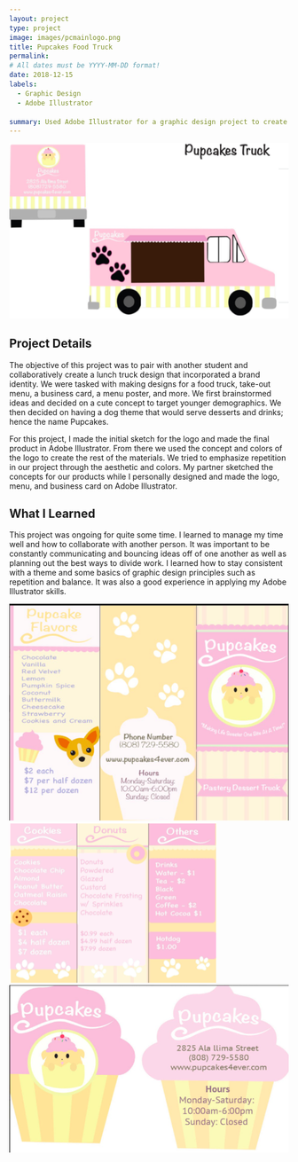```yaml
---
layout: project
type: project
image: images/pcmainlogo.png
title: Pupcakes Food Truck
permalink: 
# All dates must be YYYY-MM-DD format!
date: 2018-12-15
labels:
  - Graphic Design
  - Adobe Illustrator 

summary: Used Adobe Illustrator for a graphic design project to create and design the concept for a fictional food truck business 
---
```


<img class="ui large image" src="../images/pctruck.png">

## Project Details 
The objective of this project was to pair with another student and collaboratively create a lunch truck design that incorporated a brand identity. We were tasked with making designs for a food truck, take-out menu, a business card, a menu poster, and more. We first brainstormed ideas and decided on a cute concept to target younger demographics. We then decided on having a dog theme that would serve desserts and drinks; hence the name Pupcakes. 

For this project, I made the initial sketch for the logo and made the final product in Adobe Illustrator. From there we used the concept and colors of the logo to create the rest of the materials. We tried to emphasize repetition in our project through the aesthetic and colors. My partner sketched the concepts for our products while I personally designed and made the logo, menu, and business card on Adobe Illustrator. 

## What I Learned 

This project was ongoing for quite some time. I learned to manage my time well and how to collaborate with another person. It was important to be constantly communicating and bouncing ideas off of one another as well as planning out the best ways to divide work. I learned how to stay consistent with a theme and some basics of graphic design principles such as repetition and balance. It was also a good experience in applying my Adobe Illustrator skills. 

<img class="ui medium left floated rounded image" src="../images/pcmenu.png">

<img class="ui medium right floated rounded image" src="../images/pcmenu2.png">

<img class="ui medium" src="../images/pccard.png">

